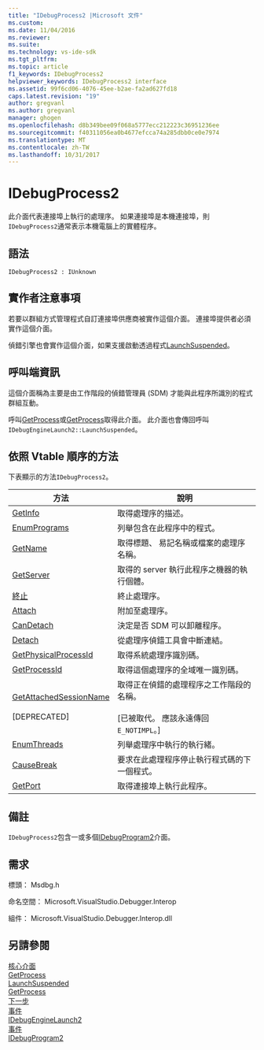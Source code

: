```yaml
---
title: "IDebugProcess2 |Microsoft 文件"
ms.custom: 
ms.date: 11/04/2016
ms.reviewer: 
ms.suite: 
ms.technology: vs-ide-sdk
ms.tgt_pltfrm: 
ms.topic: article
f1_keywords: IDebugProcess2
helpviewer_keywords: IDebugProcess2 interface
ms.assetid: 99f6cd06-4076-45ee-b2ae-fa2ad627fd18
caps.latest.revision: "19"
author: gregvanl
ms.author: gregvanl
manager: ghogen
ms.openlocfilehash: d8b349bee09f068a5777ecc212223c36951236ee
ms.sourcegitcommit: f40311056ea0b4677efcca74a285dbb0ce0e7974
ms.translationtype: MT
ms.contentlocale: zh-TW
ms.lasthandoff: 10/31/2017
---
```

# <a name="idebugprocess2"></a>IDebugProcess2
此介面代表連接埠上執行的處理序。 如果連接埠是本機連接埠，則`IDebugProcess2`通常表示本機電腦上的實體程序。  
  
## <a name="syntax"></a>語法  
  
```  
IDebugProcess2 : IUnknown  
```  
  
## <a name="notes-for-implementers"></a>實作者注意事項  
 若要以群組方式管理程式自訂連接埠供應商被實作這個介面。 連接埠提供者必須實作這個介面。  
  
 偵錯引擎也會實作這個介面，如果支援啟動透過程式[LaunchSuspended](../../../extensibility/debugger/reference/idebugenginelaunch2-launchsuspended.md)。  
  
## <a name="notes-for-callers"></a>呼叫端資訊  
 這個介面稱為主要是由工作階段的偵錯管理員 (SDM) 才能與此程序所識別的程式群組互動。  
  
 呼叫[GetProcess](../../../extensibility/debugger/reference/idebugprogram2-getprocess.md)或[GetProcess](../../../extensibility/debugger/reference/idebugport2-getprocess.md)取得此介面。 此介面也會傳回呼叫`IDebugEngineLaunch2::LaunchSuspended`。  
  
## <a name="methods-in-vtable-order"></a>依照 Vtable 順序的方法  
 下表顯示的方法`IDebugProcess2`。  
  
|方法|說明|  
|------------|-----------------|  
|[GetInfo](../../../extensibility/debugger/reference/idebugprocess2-getinfo.md)|取得處理序的描述。|  
|[EnumPrograms](../../../extensibility/debugger/reference/idebugprocess2-enumprograms.md)|列舉包含在此程序中的程式。|  
|[GetName](../../../extensibility/debugger/reference/idebugprocess2-getname.md)|取得標題、 易記名稱或檔案的處理序名稱。|  
|[GetServer](../../../extensibility/debugger/reference/idebugprocess2-getserver.md)|取得的 server 執行此程序之機器的執行個體。|  
|[終止](../../../extensibility/debugger/reference/idebugprocess2-terminate.md)|終止處理序。|  
|[Attach](../../../extensibility/debugger/reference/idebugprocess2-attach.md)|附加至處理序。|  
|[CanDetach](../../../extensibility/debugger/reference/idebugprocess2-candetach.md)|決定是否 SDM 可以卸離程序。|  
|[Detach](../../../extensibility/debugger/reference/idebugprocess2-detach.md)|從處理序偵錯工具會中斷連結。|  
|[GetPhysicalProcessId](../../../extensibility/debugger/reference/idebugprocess2-getphysicalprocessid.md)|取得系統處理序識別碼。|  
|[GetProcessId](../../../extensibility/debugger/reference/idebugprocess2-getprocessid.md)|取得這個處理序的全域唯一識別碼。|  
|[GetAttachedSessionName](../../../extensibility/debugger/reference/idebugprocess2-getattachedsessionname.md)<br /><br /> [DEPRECATED]|取得正在偵錯的處理程序之工作階段的名稱。<br /><br /> [已被取代。 應該永遠傳回`E_NOTIMPL`。]|  
|[EnumThreads](../../../extensibility/debugger/reference/idebugprocess2-enumthreads.md)|列舉處理序中執行的執行緒。|  
|[CauseBreak](../../../extensibility/debugger/reference/idebugprocess2-causebreak.md)|要求在此處理程序停止執行程式碼的下一個程式。|  
|[GetPort](../../../extensibility/debugger/reference/idebugprocess2-getport.md)|取得連接埠上執行此程序。|  
  
## <a name="remarks"></a>備註  
 `IDebugProcess2`包含一或多個[IDebugProgram2](../../../extensibility/debugger/reference/idebugprogram2.md)介面。  
  
## <a name="requirements"></a>需求  
 標頭： Msdbg.h  
  
 命名空間： Microsoft.VisualStudio.Debugger.Interop  
  
 組件： Microsoft.VisualStudio.Debugger.Interop.dll  
  
## <a name="see-also"></a>另請參閱  
 [核心介面](../../../extensibility/debugger/reference/core-interfaces.md)   
 [GetProcess](../../../extensibility/debugger/reference/idebugport2-getprocess.md)   
 [LaunchSuspended](../../../extensibility/debugger/reference/idebugenginelaunch2-launchsuspended.md)   
 [GetProcess](../../../extensibility/debugger/reference/idebugprogram2-getprocess.md)   
 [下一步](../../../extensibility/debugger/reference/ienumdebugprocesses2-next.md)   
 [事件](../../../extensibility/debugger/reference/idebugportevents2-event.md)   
 [IDebugEngineLaunch2](../../../extensibility/debugger/reference/idebugenginelaunch2.md)   
 [事件](../../../extensibility/debugger/reference/idebugeventcallback2-event.md)   
 [IDebugProgram2](../../../extensibility/debugger/reference/idebugprogram2.md)